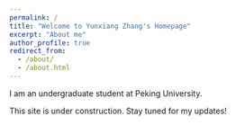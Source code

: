 ```yaml
---
permalink: /
title: "Welcome to Yunxiang Zhang's Homepage"
excerpt: "About me"
author_profile: true
redirect_from: 
  - /about/
  - /about.html
---
```


I am an undergraduate student at Peking University.

This site is under construction. Stay tuned for my updates!

<script type="text/javascript" id="clustrmaps" src="//clustrmaps.com/map_v2.js?d=xg8b14m8ycTyH-yab6hk4WDa8gTM_d3dItEyQvONixk&cl=ffffff&w=a"></script>
